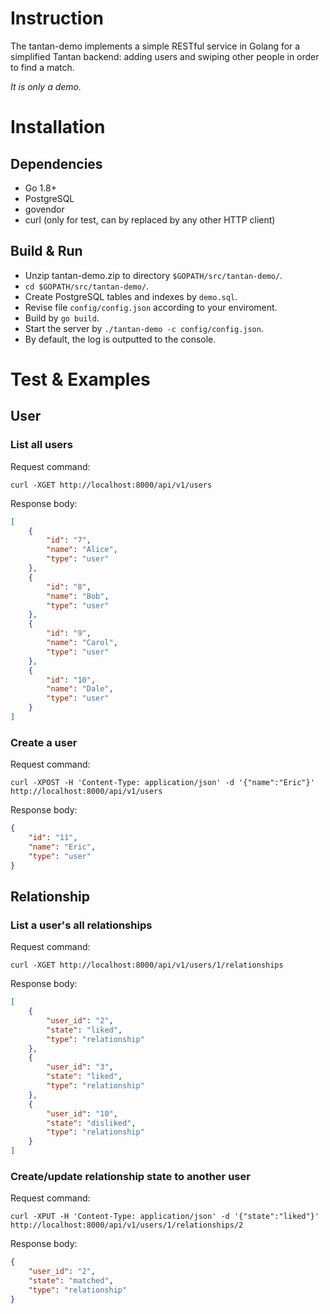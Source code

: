 
# Instruction

The tantan-demo implements a simple RESTful service in Golang for a simplified Tantan backend:
adding users and swiping other people in order to find a match.

*It is only a demo.*

# Installation

## Dependencies

- Go 1.8+
- PostgreSQL
- govendor
- curl (only for test, can by replaced by any other HTTP client)

## Build & Run

- Unzip tantan-demo.zip to directory `$GOPATH/src/tantan-demo/`.
- `cd $GOPATH/src/tantan-demo/`.
- Create PostgreSQL tables and indexes by `demo.sql`.
- Revise file `config/config.json` according to your enviroment.
- Build by `go build`.
- Start the server by `./tantan-demo -c config/config.json`.
- By default, the log is outputted to the console.

# Test & Examples

## User

### List all users

Request command:

`curl -XGET http://localhost:8000/api/v1/users`

Response body:

```json
[
    {
        "id": "7",
        "name": "Alice",
        "type": "user"
    },
    {
        "id": "8",
        "name": "Bob",
        "type": "user"
    },
    {
        "id": "9",
        "name": "Carol",
        "type": "user"
    },
    {
        "id": "10",
        "name": "Dale",
        "type": "user"
    }
]
```

### Create a user

Request command:

`curl -XPOST -H 'Content-Type: application/json' -d '{"name":"Eric"}' http://localhost:8000/api/v1/users
`

Response body:

```json
{
    "id": "11",
    "name": "Eric",
    "type": "user"
}
```

## Relationship

### List a user's all relationships

Request command:

`curl -XGET http://localhost:8000/api/v1/users/1/relationships`

Response body:

```json
[
    {
        "user_id": "2",
        "state": "liked",
        "type": "relationship"
    },
    {
        "user_id": "3",
        "state": "liked",
        "type": "relationship"
    },
    {
        "user_id": "10",
        "state": "disliked",
        "type": "relationship"
    }
]

```

### Create/update relationship state to another user

Request command:

`curl -XPUT -H 'Content-Type: application/json' -d '{"state":"liked"}' http://localhost:8000/api/v1/users/1/relationships/2
`

Response body:

```json
{
    "user_id": "2",
    "state": "matched",
    "type": "relationship"
}
```


